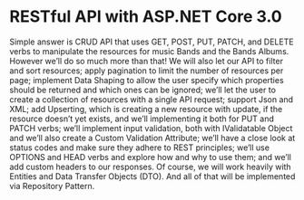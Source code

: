 # RESTful API with ASP.NET Core 3.0 
 Simple answer is CRUD API that uses GET, POST, PUT, PATCH, and DELETE verbs to manipulate the resources for music Bands and the Bands Albums. However we’ll do so much more than that! We will also let our API to filter and sort resources; apply pagination to limit the number of resources per page; implement Data Shaping to allow the user specify which properties should be returned and which ones can be ignored; we’ll let the user to create a collection of resources with a single API request; support Json and XML; add Upserting, which is creating a new resource with update, if the resource doesn’t yet exists, and we’ll implementing it both for PUT and PATCH verbs; we’ll implement input validation, both with IValidatable Object and we’ll also create a Custom Validation Attribute; we’ll have a close look at status codes and make sure they adhere to REST principles; we’ll use OPTIONS and HEAD verbs and explore how and why to use them; and we’ll add custom headers to our responses. Of course, we will work heavily with Entities and Data Transfer Objects (DTO). And all of that will be implemented via Repository Pattern.
